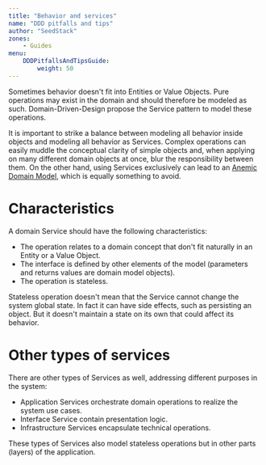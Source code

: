 ```yaml
---
title: "Behavior and services"
name: "DDD pitfalls and tips"
author: "SeedStack"
zones:
    - Guides
menu:
    DDDPitfallsAndTipsGuide:
        weight: 50
---
```


Sometimes behavior doesn't fit into Entities or Value Objects. Pure operations may exist in the domain and should therefore
be modeled as such. Domain-Driven-Design propose the Service pattern to model these operations.<!--more-->

It is important to strike a balance between modeling all behavior inside objects and modeling all behavior as Services. 
Complex operations can easily muddle the conceptual clarity of simple objects and, when applying on many different domain 
objects at once, blur the responsibility between them. On the other hand, using Services exclusively can lead to an 
[Anemic Domain Model](../anemic-domain-model), which is equally something to avoid.
 
# Characteristics

A domain Service should have the following characteristics:

* The operation relates to a domain concept that don't fit naturally in an Entity or a Value Object.
* The interface is defined by other elements of the model (parameters and returns values are domain model objects).
* The operation is stateless.

Stateless operation doesn't mean that the Service cannot change the system global state. In fact it can have side effects,
such as persisting an object. But it doesn't maintain a state on its own that could affect its behavior.
 
# Other types of services

There are other types of Services as well, addressing different purposes in the system:
 
* Application Services orchestrate domain operations to realize the system use cases.
* Interface Service contain presentation logic.
* Infrastructure Services encapsulate technical operations.

These types of Services also model stateless operations but in other parts (layers) of the application.



